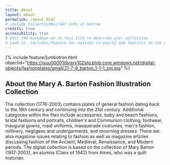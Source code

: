 ```yaml
---
title: About
layout: about
permalink: /about.html
# include CollectionBuilder info at bottom
credits: true
accessibility: true
# Edit the markdown on in this file to describe your collection
# Look in _includes/feature for options to easily add features to the page
---
```


{% include feature/jumbotron.html objectid="https://isuu00001library102stg.blob.core.windows.net/digital-objects/fashionplates/small/21-7-9_barton_1-1-1_sm.jpg" %} 


## About the Mary A. Barton Fashion Illustration Collection

The collection (1776-2003) contains plates of general fashion dating back to the 18th century and continuing into the 21st century. Additional categories within the files include accessories, baby and beach fashions, bridal fashions and portraits, children's and Communion clothing, footwear, inaugural gowns, maid uniforms, masquerade costumes, men's fashion, millinery, negligees and undergarments, and mourning dresses. There are also magazine issues relating to fashion as well as magazine articles discussing fashion of the Ancient, Medieval, Renaissance, and Modern periods. The digital collection is based on the collection of Mary Barton (1917-2003), an alumna (Class of 1942) from Ames, who was a quilt historian.
